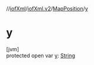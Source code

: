 //[iofXml](../../../index.md)/[iofXml.v2](../index.md)/[MapPosition](index.md)/[y](y.md)

# y

[jvm]\
protected open var [y](y.md): [String](https://docs.oracle.com/javase/8/docs/api/java/lang/String.html)
